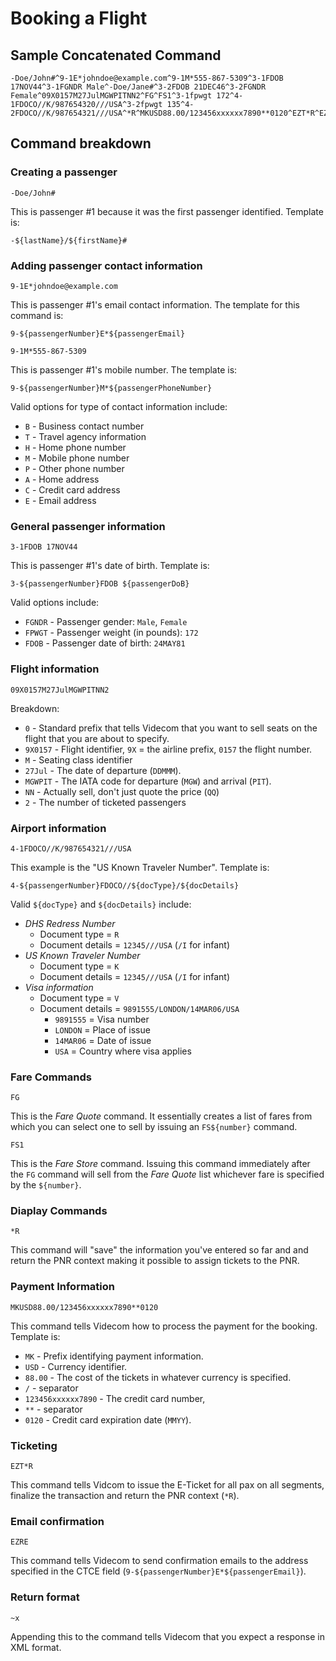 # Booking a Flight

## Sample Concatenated Command

```
-Doe/John#^9-1E*johndoe@example.com^9-1M*555-867-5309^3-1FDOB 17NOV44^3-1FGNDR Male^-Doe/Jane#^3-2FDOB 21DEC46^3-2FGNDR Female^09X0157M27JulMGWPITNN2^FG^FS1^3-1fpwgt 172^4-1FDOCO//K/987654320///USA^3-2fpwgt 135^4-2FDOCO//K/987654321///USA^*R^MKUSD88.00/123456xxxxxx7890**0120^EZT*R^EZRE^*R~x
```

## Command breakdown

### Creating a passenger

```
-Doe/John#
```

This is passenger #1 because it was the first passenger identified. Template is:

```
-${lastName}/${firstName}#
```

### Adding passenger contact information

```
9-1E*johndoe@example.com
```
This is passenger #1's email contact information. The template for this command is:

```
9-${passengerNumber}E*${passengerEmail}
```

```
9-1M*555-867-5309
```

This is passenger #1's mobile number. The template is:

```
9-${passengerNumber}M*${passengerPhoneNumber}
```

Valid options for type of contact information include:

- `B` - Business contact number
- `T` - Travel agency information
- `H` - Home phone number
- `M` - Mobile phone number
- `P` - Other phone number
- `A` - Home address
- `C` - Credit card address
- `E` - Email address

### General passenger information

```
3-1FDOB 17NOV44
```
This is passenger #1's date of birth. Template is:

```
3-${passengerNumber}FDOB ${passengerDoB}
```

Valid options include:

- `FGNDR` - Passenger gender: `Male`, `Female`
- `FPWGT` - Passenger weight (in pounds): `172`
- `FDOB` - Passenger date of birth: `24MAY81`

### Flight information

```
09X0157M27JulMGWPITNN2
```

Breakdown:

- `0` - Standard prefix that tells Videcom that you want to sell seats on the flight that you are about to specify.
- `9X0157` - Flight identifier, `9X` = the airline prefix, `0157` the flight number.
- `M` - Seating class identifier
- `27Jul` - The date of departure (`DDMMM`).
- `MGWPIT` - The IATA code for departure (`MGW`) and arrival (`PIT`).
- `NN` - Actually sell, don't just quote the price (`QQ`)
- `2` - The number of ticketed passengers

### Airport information

```
4-1FDOCO//K/987654321///USA
```

This example is the "US Known Traveler Number". Template is:

```
4-${passengerNumber}FDOCO//${docType}/${docDetails}
```

Valid `${docType}` and `${docDetails}` include:

- *DHS Redress Number*
  - Document type = `R`
  - Document details = `12345///USA` (`/I` for infant)
- *US Known Traveler Number*
  - Document type = `K`
  - Document details = `12345///USA` (`/I` for infant)
- *Visa information*
  - Document type = `V`
  - Document details = `9891555/LONDON/14MAR06/USA`
    - `9891555` = Visa number
    - `LONDON` = Place of issue
    - `14MAR06` = Date of issue
    - `USA` = Country where visa applies

### Fare Commands

```
FG
```

This is the *Fare Quote* command. It essentially creates a list of fares from which you can select one to sell by issuing an `FS${number}` command.

```
FS1
```

This is the *Fare Store* command. Issuing this command immediately after the `FG` command will sell from the *Fare Quote* list whichever fare is specified by the `${number}`.

### Diaplay Commands

```
*R
```

This command will "save" the information you've entered so far and and return the PNR context making it possible to assign tickets to the PNR.

### Payment Information

```
MKUSD88.00/123456xxxxxx7890**0120
```

This command tells Videcom how to process the payment for the booking. Template is:

- `MK` - Prefix identifying payment information.
- `USD` - Currency identifier.
- `88.00` - The cost of the tickets in whatever currency is specified.
- `/` - separator
- `123456xxxxxx7890` - The credit card number,
- `**` - separator
- `0120` - Credit card expiration date (`MMYY`).

### Ticketing

```
EZT*R
```

This command tells Vidcom to issue the E-Ticket for all pax on all segments, finalize the transaction and return the PNR context (`*R`).

### Email confirmation

```
EZRE
```

This command tells Videcom to send confirmation emails to the address specified in the CTCE field (`9-${passengerNumber}E*${passengerEmail}`).

### Return format

```
~x
```

Appending this to the command tells Videcom that you expect a response in XML format.
